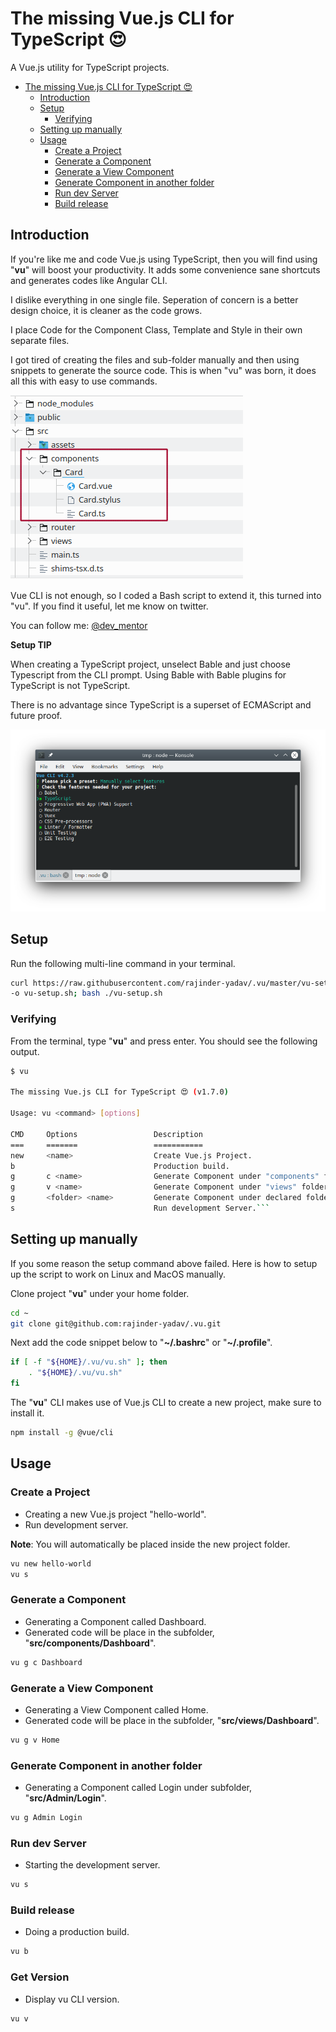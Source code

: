 # The missing Vue.js CLI for TypeScript 😍

A Vue.js utility for TypeScript projects.

<!-- @import "[TOC]" {cmd="toc" depthFrom=1 depthTo=6 orderedList=false} -->

<!-- code_chunk_output -->

- [The missing Vue.js CLI for TypeScript 😍](#the-missing-vuejs-cli-for-typescript)
  - [Introduction](#introduction)
  - [Setup](#setup)
    - [Verifying](#verifying)
  - [Setting up manually](#setting-up-manually)
  - [Usage](#usage)
    - [Create a Project](#create-a-project)
    - [Generate a Component](#generate-a-component)
    - [Generate a View Component](#generate-a-view-component)
    - [Generate Component in another folder](#generate-component-in-another-folder)
    - [Run dev Server](#run-dev-server)
    - [Build release](#build-release)

<!-- /code_chunk_output -->

## Introduction

If you're like me and code Vue.js using TypeScript, then you will find using "__vu__" will boost your productivity. It adds some convenience sane shortcuts and generates codes like Angular CLI.

I dislike everything in one single file. Seperation of concern is a better design choice, it is cleaner as the code grows.

I place Code for the Component Class, Template and Style in their own separate files.

I got tired of creating the files and sub-folder manually and then using snippets to generate the source code. This is when "vu" was born, it does all this with easy to use commands.

![image](images/folder.png)

Vue CLI is not enough, so I coded a Bash script to extend it, this turned into "vu".
If you find it useful, let me know on twitter.

You can follow me: [@dev_mentor](https://twitter.com/dev_mentor)

__Setup TIP__

When creating a TypeScript project, unselect Bable and just choose Typescript from the CLI prompt. Using Bable with Bable plugins for TypeScript is not TypeScript.

There is no advantage since TypeScript is a superset of ECMAScript and future proof.

![image](images/vue-ts.png)

## Setup

Run the following multi-line command in your terminal.

```sh
curl https://raw.githubusercontent.com/rajinder-yadav/.vu/master/vu-setup.sh \
-o vu-setup.sh; bash ./vu-setup.sh
```

### Verifying

From the terminal, type "__vu__" and press enter. You should see the following output.

```sh
$ vu

The missing Vue.js CLI for TypeScript 😍 (v1.7.0)

Usage: vu <command> [options]

CMD     Options                 Description
===     =======                 ===========
new     <name>                  Create Vue.js Project.
b                               Production build.
g       c <name>                Generate Component under "components" folder.
g       v <name>                Generate Component under "views" folder.
g       <folder> <name>         Generate Component under declared folder.
s                               Run development Server.```
```

## Setting up manually

If you some reason the setup command above failed. Here is how to setup up the script to work on Linux and MacOS manually.

Clone project "__vu__" under your home folder.

```sh
cd ~
git clone git@github.com:rajinder-yadav/.vu.git
```

Next add the code snippet below to "__~/.bashrc__" or "__~/.profile__".

```sh
if [ -f "${HOME}/.vu/vu.sh" ]; then
    . "${HOME}/.vu/vu.sh"
fi
```

The "__vu__" CLI makes use of Vue.js CLI to create a new project, make sure to install it.

```sh
npm install -g @vue/cli
```

## Usage

### Create a Project

- Creating a new Vue.js project "hello-world".
- Run development server.

__Note__: You will automatically be placed inside the new project folder.

```sh
vu new hello-world
vu s
```

### Generate a Component

- Generating a Component called Dashboard.
- Generated code will be place in the subfolder, "__src/components/Dashboard__".

```sh
vu g c Dashboard
```

### Generate a View Component

- Generating a View Component called Home.
- Generated code will be place in the subfolder, "__src/views/Dashboard__".

```sh
vu g v Home
```

### Generate Component in another folder

- Generating a Component called Login under subfolder, "__src/Admin/Login__".

```sh
vu g Admin Login
```

### Run dev Server

- Starting the development server.

```sh
vu s
```

### Build release

- Doing a production build.

```sh
vu b
```

### Get Version

- Display vu CLI version.

```sh
vu v
```
